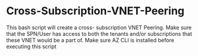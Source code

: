 # Cross-Subscription-VNET-Peering
This bash script will create a cross- subscription VNET Peering. Make sure that the SPN/User has access to both the tenants and/or subscriptions that these VNET would be a part of. Make sure AZ CLI is installed before executing this script
